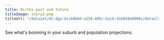 ```yaml
---
title: Births past and future
titleImage: story3.png
titleUrl: "/dataset/ds-dga-4ccb0b0d-a258-495c-b1cb-416858e0000c/details?q=Population%20Projections,%20Australia,%202012-2101"
---
```


See what's booming in your suburb and population projections.
